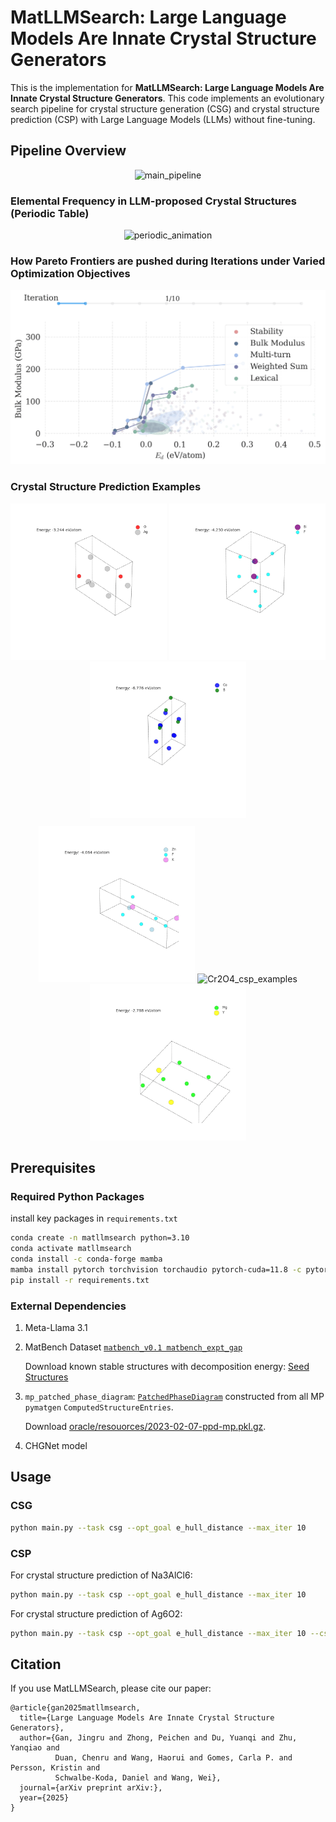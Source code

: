 # MatLLMSearch: Large Language Models Are Innate Crystal Structure Generators

This is the implementation for **MatLLMSearch: Large Language Models Are Innate Crystal Structure Generators**. This code implements an evolutionary search pipeline for crystal structure generation (CSG) and crystal structure prediction (CSP) with Large Language Models (LLMs) without fine-tuning.

## Pipeline Overview

<div align="center">
  <img src="https://drive.google.com/uc?export=view&id=1a26VlO27v8mK3P2jGv7XX3ZHKmzPpmUk" alt="main_pipeline" loop>
</div>

### Elemental Frequency in LLM-proposed Crystal Structures (Periodic Table)

<div align="center">
  <img src="https://drive.google.com/uc?export=view&id=1-Ex-mNduWgRSfPDooW89OT1snN2EXhc7" alt="periodic_animation" loop>
</div>

### How Pareto Frontiers are pushed during Iterations under Varied Optimization Objectives

<div align="center">
  <img src="assets/pareto_evolution.gif" alt="pareto_evolution" loop>
</div>

### Crystal Structure Prediction Examples
<div align="center">
  <img src="assets/crystal_structures_Ag6O2.gif" alt="Ag6O2_csp_examples" width="250">
  <img src="assets/crystal_structures_Bi2F8.gif" alt="Bi2F8_csp_examples" width="250">
  <img src="assets/crystal_structures_Co4B2.gif" alt="Co4B2_csp_examples" width="250">
</div>

<div align="center" style="margin-top: 10px;">
  <img src="assets/crystal_structures_KZnF3.gif" alt="KZnF3_csp_examples" width="250">
  <img src="assets/crystal_structures_Cr2O4.gif" alt="Cr2O4_csp_examples" width="250">
  <img src="assets/crystal_structures_YMg3.gif" alt="YMg3_csp_examples" width="250">
</div>

## Prerequisites

### Required Python Packages

install key packages in `requirements.txt`

```bash
conda create -n matllmsearch python=3.10
conda activate matllmsearch
conda install -c conda-forge mamba
mamba install pytorch torchvision torchaudio pytorch-cuda=11.8 -c pytorch -c nvidia
pip install -r requirements.txt
```


### External Dependencies

1. Meta-Llama 3.1

2. MatBench Dataset [`matbench_v0.1 matbench_expt_gap`](https://matbench.materialsproject.org/Leaderboards%20Per-Task/matbench_v0.1_matbench_expt_gap/)

   Download known stable structures with decomposition energy: [Seed Structures](https://drive.google.com/file/d/1DqE9wo6dqw3aSLEfBx-_QOdqmtqCqYQ5/view?usp=sharing)

3. `mp_patched_phase_diagram`:  [`PatchedPhaseDiagram`](https://github.com/materialsproject/pymatgen/blob/v2023.5.10/pymatgen/analysis/phase_diagram.py#L1480-L1814) constructed from all MP `pymatgen` `ComputedStructureEntries`.

   Download [oracle/resouorces/2023-02-07-ppd-mp.pkl.gz](https://figshare.com/ndownloader/files/48241624).

4. CHGNet model

## Usage

### CSG

```bash
python main.py --task csg --opt_goal e_hull_distance --max_iter 10
```

### CSP

For crystal structure prediction of Na3AlCl6:

```bash
python main.py --task csp --opt_goal e_hull_distance --max_iter 10
```

For crystal structure prediction of Ag6O2:

```bash
python main.py --task csp --opt_goal e_hull_distance --max_iter 10 --csp_compound "Ag6O2"
```

## Citation

If you use MatLLMSearch, please cite our paper:

```
@article{gan2025matllmsearch,
  title={Large Language Models Are Innate Crystal Structure Generators},
  author={Gan, Jingru and Zhong, Peichen and Du, Yuanqi and Zhu, Yanqiao and 
          Duan, Chenru and Wang, Haorui and Gomes, Carla P. and Persson, Kristin and 
          Schwalbe-Koda, Daniel and Wang, Wei},
  journal={arXiv preprint arXiv:},
  year={2025}
}
```